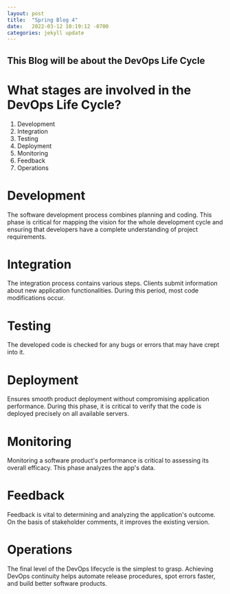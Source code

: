 ```yaml
---
layout: post
title:  "Spring Blog 4"
date:   2022-03-12 10:19:12 -0700
categories: jekyll update
---
```


## This Blog will be about the DevOps Life Cycle

# What stages are involved in the DevOps Life Cycle?
1) Development
2) Integration
3) Testing
4) Deployment
5) Monitoring 
6) Feedback
7) Operations
   
# Development 
The software development process combines planning and coding. This phase is critical for mapping the vision for the whole development cycle and ensuring that developers have a complete understanding of project requirements.

# Integration
The integration process contains various steps. Clients submit information about new application functionalities. During this period, most code modifications occur.

# Testing 
The developed code is checked for any bugs or errors that may have crept into it.

# Deployment
Ensures smooth product deployment without compromising application performance. During this phase, it is critical to verify that the code is deployed precisely on all available servers.

# Monitoring
Monitoring a software product's performance is critical to assessing its overall efficacy. This phase analyzes the app's data.

# Feedback
Feedback is vital to determining and analyzing the application's outcome. On the basis of stakeholder comments, it improves the existing version.

# Operations 
The final level of the DevOps lifecycle is the simplest to grasp. Achieving DevOps continuity helps automate release procedures, spot errors faster, and build better software products.